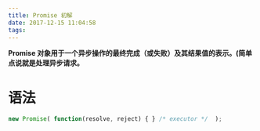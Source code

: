```yaml
---
title: Promise 初解
date: 2017-12-15 11:04:58
tags:
---
```

<b>Promise 对象用于一个异步操作的最终完成（或失败）及其结果值的表示。(简单点说就是处理异步请求。</b>
<!--more-->
# 语法
```javascript
new Promise( function(resolve, reject) { } /* executor */  );
```
